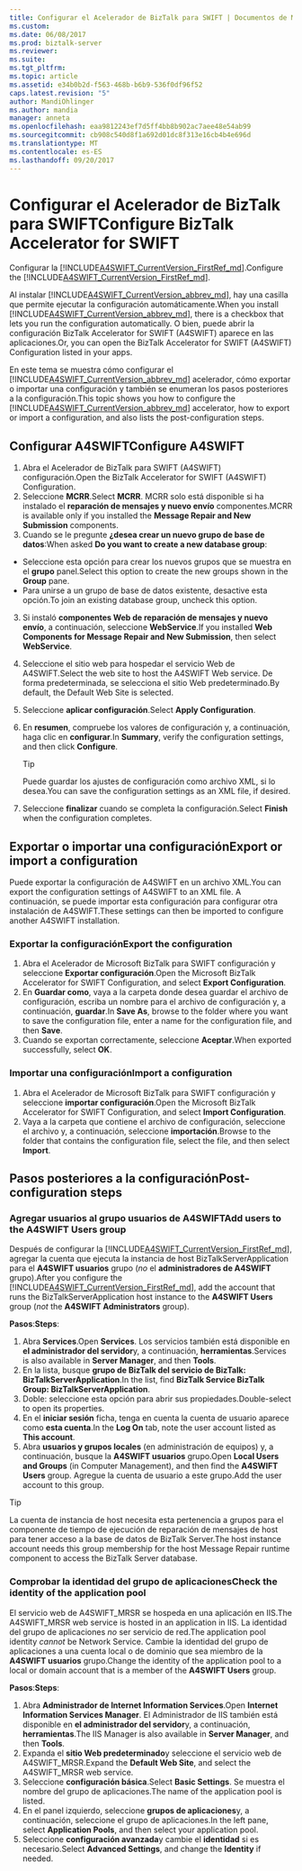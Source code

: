 ```yaml
---
title: Configurar el Acelerador de BizTalk para SWIFT | Documentos de Microsoft
ms.custom: 
ms.date: 06/08/2017
ms.prod: biztalk-server
ms.reviewer: 
ms.suite: 
ms.tgt_pltfrm: 
ms.topic: article
ms.assetid: e34b0b2d-f563-468b-b6b9-536f0df96f52
caps.latest.revision: "5"
author: MandiOhlinger
ms.author: mandia
manager: anneta
ms.openlocfilehash: eaa9812243ef7d5ff4bb8b902ac7aee48e54ab99
ms.sourcegitcommit: cb908c540d8f1a692d01dc8f313e16cb4b4e696d
ms.translationtype: MT
ms.contentlocale: es-ES
ms.lasthandoff: 09/20/2017
---
```

# <a name="configure-biztalk-accelerator-for-swift"></a><span data-ttu-id="e4e10-102">Configurar el Acelerador de BizTalk para SWIFT</span><span class="sxs-lookup"><span data-stu-id="e4e10-102">Configure BizTalk Accelerator for SWIFT</span></span>

<span data-ttu-id="e4e10-103">Configurar la [!INCLUDE[A4SWIFT_CurrentVersion_FirstRef_md](../../includes/a4swift-currentversion-firstref-md.md)].</span><span class="sxs-lookup"><span data-stu-id="e4e10-103">Configure the [!INCLUDE[A4SWIFT_CurrentVersion_FirstRef_md](../../includes/a4swift-currentversion-firstref-md.md)].</span></span> 

<span data-ttu-id="e4e10-104">Al instalar [!INCLUDE[A4SWIFT_CurrentVersion_abbrev_md](../../includes/a4swift-currentversion-abbrev-md.md)], hay una casilla que permite ejecutar la configuración automáticamente.</span><span class="sxs-lookup"><span data-stu-id="e4e10-104">When you install [!INCLUDE[A4SWIFT_CurrentVersion_abbrev_md](../../includes/a4swift-currentversion-abbrev-md.md)], there is a checkbox that lets you run the configuration automatically.</span></span> <span data-ttu-id="e4e10-105">O bien, puede abrir la configuración BizTalk Accelerator for SWIFT (A4SWIFT) aparece en las aplicaciones.</span><span class="sxs-lookup"><span data-stu-id="e4e10-105">Or, you can open the BizTalk Accelerator for SWIFT (A4SWIFT) Configuration listed in your apps.</span></span>

<span data-ttu-id="e4e10-106">En este tema se muestra cómo configurar el [!INCLUDE[A4SWIFT_CurrentVersion_abbrev_md](../../includes/a4swift-currentversion-abbrev-md.md)] acelerador, cómo exportar o importar una configuración y también se enumeran los pasos posteriores a la configuración.</span><span class="sxs-lookup"><span data-stu-id="e4e10-106">This topic shows you how to configure the [!INCLUDE[A4SWIFT_CurrentVersion_abbrev_md](../../includes/a4swift-currentversion-abbrev-md.md)] accelerator, how to export or import a configuration, and also lists the post-configuration steps.</span></span>

## <a name="configure-a4swift"></a><span data-ttu-id="e4e10-107">Configurar A4SWIFT</span><span class="sxs-lookup"><span data-stu-id="e4e10-107">Configure A4SWIFT</span></span>

1. <span data-ttu-id="e4e10-108">Abra el Acelerador de BizTalk para SWIFT (A4SWIFT) configuración.</span><span class="sxs-lookup"><span data-stu-id="e4e10-108">Open the BizTalk Accelerator for SWIFT (A4SWIFT) Configuration.</span></span>
2. <span data-ttu-id="e4e10-109">Seleccione **MCRR**.</span><span class="sxs-lookup"><span data-stu-id="e4e10-109">Select **MCRR**.</span></span> <span data-ttu-id="e4e10-110">MCRR solo está disponible si ha instalado el **reparación de mensajes y nuevo envío** componentes.</span><span class="sxs-lookup"><span data-stu-id="e4e10-110">MCRR is available only if you installed the **Message Repair and New Submission** components.</span></span>
3. <span data-ttu-id="e4e10-111">Cuando se le pregunte **¿desea crear un nuevo grupo de base de datos**:</span><span class="sxs-lookup"><span data-stu-id="e4e10-111">When asked **Do you want to create a new database group**:</span></span>

  * <span data-ttu-id="e4e10-112">Seleccione esta opción para crear los nuevos grupos que se muestra en el **grupo** panel.</span><span class="sxs-lookup"><span data-stu-id="e4e10-112">Select this option to create the new groups shown in the **Group** pane.</span></span> 
  * <span data-ttu-id="e4e10-113">Para unirse a un grupo de base de datos existente, desactive esta opción.</span><span class="sxs-lookup"><span data-stu-id="e4e10-113">To join an existing database group, uncheck this option.</span></span>

3. <span data-ttu-id="e4e10-114">Si instaló **componentes Web de reparación de mensajes y nuevo envío**, a continuación, seleccione **WebService**.</span><span class="sxs-lookup"><span data-stu-id="e4e10-114">If you installed **Web Components for Message Repair and New Submission**, then select **WebService**.</span></span>
4. <span data-ttu-id="e4e10-115">Seleccione el sitio web para hospedar el servicio Web de A4SWIFT.</span><span class="sxs-lookup"><span data-stu-id="e4e10-115">Select the web site to host the A4SWIFT Web service.</span></span> <span data-ttu-id="e4e10-116">De forma predeterminada, se selecciona el sitio Web predeterminado.</span><span class="sxs-lookup"><span data-stu-id="e4e10-116">By default, the Default Web Site is selected.</span></span>
5. <span data-ttu-id="e4e10-117">Seleccione **aplicar configuración**.</span><span class="sxs-lookup"><span data-stu-id="e4e10-117">Select **Apply Configuration**.</span></span>
6. <span data-ttu-id="e4e10-118">En **resumen**, compruebe los valores de configuración y, a continuación, haga clic en **configurar**.</span><span class="sxs-lookup"><span data-stu-id="e4e10-118">In **Summary**, verify the configuration settings, and then click **Configure**.</span></span> 

    > [!TIP] 
    > <span data-ttu-id="e4e10-119">Puede guardar los ajustes de configuración como archivo XML, si lo desea.</span><span class="sxs-lookup"><span data-stu-id="e4e10-119">You can save the configuration settings as an XML file, if desired.</span></span>

7. <span data-ttu-id="e4e10-120">Seleccione **finalizar** cuando se completa la configuración.</span><span class="sxs-lookup"><span data-stu-id="e4e10-120">Select **Finish** when the configuration completes.</span></span>

## <a name="export-or-import-a-configuration"></a><span data-ttu-id="e4e10-121">Exportar o importar una configuración</span><span class="sxs-lookup"><span data-stu-id="e4e10-121">Export or import a configuration</span></span>
<span data-ttu-id="e4e10-122">Puede exportar la configuración de A4SWIFT en un archivo XML.</span><span class="sxs-lookup"><span data-stu-id="e4e10-122">You can export the configuration settings of A4SWIFT to an XML file.</span></span> <span data-ttu-id="e4e10-123">A continuación, se puede importar esta configuración para configurar otra instalación de A4SWIFT.</span><span class="sxs-lookup"><span data-stu-id="e4e10-123">These settings can then be imported to configure another A4SWIFT installation.</span></span> 

### <a name="export-the-configuration"></a><span data-ttu-id="e4e10-124">Exportar la configuración</span><span class="sxs-lookup"><span data-stu-id="e4e10-124">Export the configuration</span></span>

1. <span data-ttu-id="e4e10-125">Abra el Acelerador de Microsoft BizTalk para SWIFT configuración y seleccione **Exportar configuración**.</span><span class="sxs-lookup"><span data-stu-id="e4e10-125">Open the Microsoft BizTalk Accelerator for SWIFT Configuration, and select **Export Configuration**.</span></span>
2. <span data-ttu-id="e4e10-126">En **Guardar como**, vaya a la carpeta donde desea guardar el archivo de configuración, escriba un nombre para el archivo de configuración y, a continuación, **guardar**.</span><span class="sxs-lookup"><span data-stu-id="e4e10-126">In **Save As**, browse to the folder where you want to save the configuration file, enter a name for the configuration file, and then **Save**.</span></span>
3. <span data-ttu-id="e4e10-127">Cuando se exportan correctamente, seleccione **Aceptar**.</span><span class="sxs-lookup"><span data-stu-id="e4e10-127">When exported successfully, select **OK**.</span></span>

### <a name="import-a-configuration"></a><span data-ttu-id="e4e10-128">Importar una configuración</span><span class="sxs-lookup"><span data-stu-id="e4e10-128">Import a configuration</span></span>
1. <span data-ttu-id="e4e10-129">Abra el Acelerador de Microsoft BizTalk para SWIFT configuración y seleccione **importar configuración**.</span><span class="sxs-lookup"><span data-stu-id="e4e10-129">Open the Microsoft BizTalk Accelerator for SWIFT Configuration, and select **Import Configuration**.</span></span>
2. <span data-ttu-id="e4e10-130">Vaya a la carpeta que contiene el archivo de configuración, seleccione el archivo y, a continuación, seleccione **importación**.</span><span class="sxs-lookup"><span data-stu-id="e4e10-130">Browse to the folder that contains the configuration file, select the file, and then select **Import**.</span></span>

## <a name="post-configuration-steps"></a><span data-ttu-id="e4e10-131">Pasos posteriores a la configuración</span><span class="sxs-lookup"><span data-stu-id="e4e10-131">Post-configuration steps</span></span>

### <a name="add-users-to-the-a4swift-users-group"></a><span data-ttu-id="e4e10-132">Agregar usuarios al grupo usuarios de A4SWIFT</span><span class="sxs-lookup"><span data-stu-id="e4e10-132">Add users to the A4SWIFT Users group</span></span>

<span data-ttu-id="e4e10-133">Después de configurar la [!INCLUDE[A4SWIFT_CurrentVersion_FirstRef_md](../../includes/a4swift-currentversion-firstref-md.md)], agregar la cuenta que ejecuta la instancia de host BizTalkServerApplication para el **A4SWIFT usuarios** grupo (*no* el **administradores de A4SWIFT** grupo).</span><span class="sxs-lookup"><span data-stu-id="e4e10-133">After you configure the [!INCLUDE[A4SWIFT_CurrentVersion_FirstRef_md](../../includes/a4swift-currentversion-firstref-md.md)], add the account that runs the BizTalkServerApplication host instance to the **A4SWIFT Users** group (*not* the **A4SWIFT Administrators** group).</span></span> 

<span data-ttu-id="e4e10-134">**Pasos**:</span><span class="sxs-lookup"><span data-stu-id="e4e10-134">**Steps**:</span></span>

1. <span data-ttu-id="e4e10-135">Abra **Services**.</span><span class="sxs-lookup"><span data-stu-id="e4e10-135">Open **Services**.</span></span> <span data-ttu-id="e4e10-136">Los servicios también está disponible en **el administrador del servidor**y, a continuación, **herramientas**.</span><span class="sxs-lookup"><span data-stu-id="e4e10-136">Services is also available in **Server Manager**, and then **Tools**.</span></span> 
2. <span data-ttu-id="e4e10-137">En la lista, busque **grupo de BizTalk del servicio de BizTalk: BizTalkServerApplication**.</span><span class="sxs-lookup"><span data-stu-id="e4e10-137">In the list, find **BizTalk Service BizTalk Group: BizTalkServerApplication**.</span></span> 
3. <span data-ttu-id="e4e10-138">Doble: seleccione esta opción para abrir sus propiedades.</span><span class="sxs-lookup"><span data-stu-id="e4e10-138">Double-select to open its properties.</span></span>
4. <span data-ttu-id="e4e10-139">En el **iniciar sesión** ficha, tenga en cuenta la cuenta de usuario aparece como **esta cuenta**.</span><span class="sxs-lookup"><span data-stu-id="e4e10-139">In the **Log On** tab, note the user account listed as **This account**.</span></span>
5. <span data-ttu-id="e4e10-140">Abra **usuarios y grupos locales** (en administración de equipos) y, a continuación, busque la **A4SWIFT usuarios** grupo.</span><span class="sxs-lookup"><span data-stu-id="e4e10-140">Open **Local Users and Groups** (in Computer Management), and then find the **A4SWIFT Users** group.</span></span> <span data-ttu-id="e4e10-141">Agregue la cuenta de usuario a este grupo.</span><span class="sxs-lookup"><span data-stu-id="e4e10-141">Add the user account to this group.</span></span>

> [!TIP] 
> <span data-ttu-id="e4e10-142">La cuenta de instancia de host necesita esta pertenencia a grupos para el componente de tiempo de ejecución de reparación de mensajes de host para tener acceso a la base de datos de BizTalk Server.</span><span class="sxs-lookup"><span data-stu-id="e4e10-142">The host instance account needs this group membership for the host Message Repair runtime component to access the BizTalk Server database.</span></span>

### <a name="check-the-identity-of-the-application-pool"></a><span data-ttu-id="e4e10-143">Comprobar la identidad del grupo de aplicaciones</span><span class="sxs-lookup"><span data-stu-id="e4e10-143">Check the identity of the application pool</span></span>
<span data-ttu-id="e4e10-144">El servicio web de A4SWIFT_MRSR se hospeda en una aplicación en IIS.</span><span class="sxs-lookup"><span data-stu-id="e4e10-144">The A4SWIFT_MRSR web service is hosted in an application in IIS.</span></span> <span data-ttu-id="e4e10-145">La identidad del grupo de aplicaciones *no* ser servicio de red.</span><span class="sxs-lookup"><span data-stu-id="e4e10-145">The application pool identity *cannot* be Network Service.</span></span> <span data-ttu-id="e4e10-146">Cambie la identidad del grupo de aplicaciones a una cuenta local o de dominio que sea miembro de la **A4SWIFT usuarios** grupo.</span><span class="sxs-lookup"><span data-stu-id="e4e10-146">Change the identity of the application pool to a local or domain account that is a member of the **A4SWIFT Users** group.</span></span>

<span data-ttu-id="e4e10-147">**Pasos**:</span><span class="sxs-lookup"><span data-stu-id="e4e10-147">**Steps**:</span></span>

1. <span data-ttu-id="e4e10-148">Abra **Administrador de Internet Information Services**.</span><span class="sxs-lookup"><span data-stu-id="e4e10-148">Open **Internet Information Services Manager**.</span></span> <span data-ttu-id="e4e10-149">El Administrador de IIS también está disponible en **el administrador del servidor**y, a continuación, **herramientas**.</span><span class="sxs-lookup"><span data-stu-id="e4e10-149">The IIS Manager is also available in **Server Manager**, and then **Tools**.</span></span> 
2. <span data-ttu-id="e4e10-150">Expanda el **sitio Web predeterminado**y seleccione el servicio web de A4SWIFT_MRSR.</span><span class="sxs-lookup"><span data-stu-id="e4e10-150">Expand the **Default Web Site**, and select the A4SWIFT_MRSR web service.</span></span> 
3. <span data-ttu-id="e4e10-151">Seleccione **configuración básica**.</span><span class="sxs-lookup"><span data-stu-id="e4e10-151">Select **Basic Settings**.</span></span> <span data-ttu-id="e4e10-152">Se muestra el nombre del grupo de aplicaciones.</span><span class="sxs-lookup"><span data-stu-id="e4e10-152">The name of the application pool is listed.</span></span>
4. <span data-ttu-id="e4e10-153">En el panel izquierdo, seleccione **grupos de aplicaciones**y, a continuación, seleccione el grupo de aplicaciones.</span><span class="sxs-lookup"><span data-stu-id="e4e10-153">In the left pane, select **Application Pools**, and then select your application pool.</span></span>
5. <span data-ttu-id="e4e10-154">Seleccione **configuración avanzada**y cambie el **identidad** si es necesario.</span><span class="sxs-lookup"><span data-stu-id="e4e10-154">Select **Advanced Settings**, and change the **Identity** if needed.</span></span>